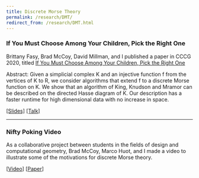 ```yaml
---
title: Discrete Morse Theory
permalink: /research/DMT/
redirect_from: /research/DMT.html
---
```


### If You Must Choose Among Your Children, Pick the Right One

Brittany Fasy, Brad McCoy, David Millman, and I published a paper in CCCG 2020, titled 
[If You Must Choose Among Your Children, Pick the Right One](../../assets/cccg20.pdf)

Abstract: Given a simplicial complex K and an injective function f from the vertices of K to R, we consider algorithms that extend f to a discrete Morse function on K. 
We show that an algorithm of King, Knudson and Mramor can be described on the directed Hasse diagram of K. 
Our description has a faster runtime for high dimensional data with no increase in space.

[[Slides]](../../assets/cccg20-slides.pdf) [[Talk]](https://www.youtube.com/watch?v=kHpD-J4EzI8&t=607s)

---

### Nifty Poking Video

As a collaborative project between students in the fields of design and computational geometry, Brad McCoy, Marco Huot, and I made a video to illustrate some of the motivations for discrete Morse theory. 

[[Video](https://vimeo.com/393067859)] [[Paper](../../assets/socg-video.pdf)]

